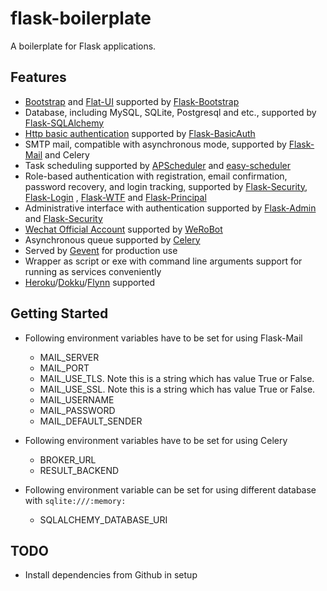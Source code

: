 # flask-boilerplate

A boilerplate for Flask applications.

## Features

- [Bootstrap](http://getbootstrap.com/) and [Flat-UI](https://github.com/designmodo/Flat-UI/) supported by [Flask-Bootstrap](https://github.com/mbr/flask-bootstrap/)
- Database, including MySQL, SQLite, Postgresql and etc., supported by [Flask-SQLAlchemy](https://github.com/mitsuhiko/flask-sqlalchemy)
- [Http basic authentication](https://en.wikipedia.org/wiki/Basic_access_authentication) supported by [Flask-BasicAuth](https://github.com/jpvanhal/flask-basicauth)
- SMTP mail, compatible with asynchronous mode, supported by [Flask-Mail](https://github.com/mattupstate/flask-mail) and Celery
- Task scheduling supported by [APScheduler](https://github.com/agronholm/apscheduler) and [easy-scheduler](https://github.com/jxltom/easy-scheduler)
- Role-based authentication with registration, email confirmation, password recovery, and login tracking, supported by [Flask-Security](https://github.com/mattupstate/flask-security/), [Flask-Login](https://github.com/maxcountryman/flask-login) , [Flask-WTF](https://github.com/lepture/flask-wtf) and [Flask-Principal](https://github.com/mattupstate/flask-principal)                                       
- Administrative interface with authentication supported by [Flask-Admin](https://github.com/flask-admin/flask-admin) and [Flask-Security](https://github.com/mattupstate/flask-security/)
- [Wechat Official Account](https://mp.weixin.qq.com/) supported by [WeRoBot](https://github.com/whtsky/WeRoBot)
- Asynchronous queue supported by [Celery](https://github.com/celery/celery)
- Served by [Gevent](https://github.com/gevent/gevent) for production use
- Wrapper as script or exe with command line arguments support for running as services conveniently
- [Heroku](https://heroku.com/)/[Dokku](https://github.com/dokku/dokku)/[Flynn](https://github.com/flynn/flynn) supported

## Getting Started

- Following environment variables have to be set for using Flask-Mail

    - MAIL_SERVER
    - MAIL_PORT
    - MAIL_USE_TLS. Note this is a string which has value True or False.
    - MAIL_USE_SSL. Note this is a string which has value True or False.
    - MAIL_USERNAME
    - MAIL_PASSWORD
    - MAIL_DEFAULT_SENDER
    
- Following environment variables have to be set for using Celery

    - BROKER_URL
    - RESULT_BACKEND
    
- Following environment variable can be set for using different database with ```sqlite:///:memory:```
    
    - SQLALCHEMY_DATABASE_URI

## TODO

- Install dependencies from Github in setup
